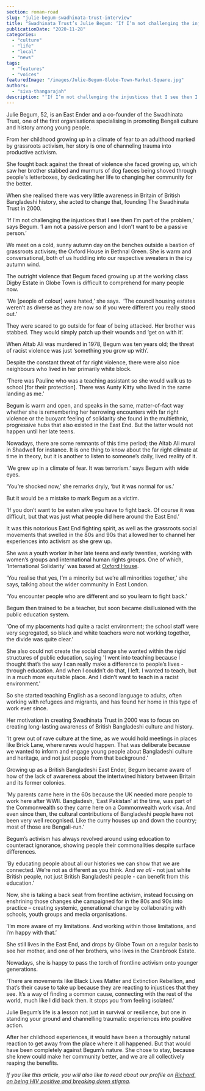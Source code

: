 ```yaml
---
section: roman-road
slug: "julie-begum-swadhinata-trust-interview"
title: "Swadhinata Trust’s Julie Begum: ‘If I’m not challenging the injustice I see, I’m part of the problem.’"
publicationDate: "2020-11-28"
categories: 
  - "culture"
  - "life"
  - "local"
  - "news"
tags: 
  - "features"
  - "voices"
featuredImage: "/images/Julie-Begum-Globe-Town-Market-Square.jpg"
authors: 
  - "siva-thangarajah"
description: "‘If I’m not challenging the injustices that I see then I’m part of the problem,’ says Begum. ‘I am not a passive person and I don’t want to be a passive person.’"
---
```


Julie Begum, 52, is an East Ender and a co-founder of the Swadhinata Trust, one of the first organisations specialising in promoting Bengali culture and history among young people. 

From her childhood growing up in a climate of fear to an adulthood marked by grassroots activism, her story is one of channeling trauma into productive activism. 

She fought back against the threat of violence she faced growing up, which saw her brother stabbed and murmurs of dog faeces being shoved through people's letterboxes, by dedicating her life to changing her community for the better. 

When she realised there was very little awareness in Britain of British Bangladeshi history, she acted to change that, founding The Swadhinata Trust in 2000. 

‘If I’m not challenging the injustices that I see then I’m part of the problem,’ says Begum. ‘I am not a passive person and I don’t want to be a passive person.’

We meet on a cold, sunny autumn day on the benches outside a bastion of grassroots activism; the Oxford House in Bethnal Green. She is warm and conversational, both of us huddling into our respective sweaters in the icy autumn wind. 

The outright violence that Begum faced growing up at the working class Digby Estate in Globe Town is difficult to comprehend for many people now.  

‘We \[people of colour\] were hated,’ she says.  ‘The council housing estates weren’t as diverse as they are now so if you were different you really stood out.’

They were scared to go outside for fear of being attacked. Her brother was stabbed. They would simply patch up their wounds and ‘get on with it’. 

When Altab Ali was murdered in 1978, Begum was ten years old; the threat of racist violence was just ‘something you grow up with’. 

Despite the constant threat of far right violence, there were also nice neighbours who lived in her primarily white block.

‘There was Pauline who was a teaching assistant so she would walk us to school \[for their protection\]. There was Aunty Kitty who lived in the same landing as me.’

Begum is warm and open, and speaks in the same, matter-of-fact way whether she is remembering her harrowing encounters with far right violence or the buoyant feeling of solidarity she found in the multiethnic, progressive hubs that also existed in the East End. But the latter would not happen until her late teens. 

Nowadays, there are some remnants of this time period; the Altab Ali mural in Shadwell for instance. It is one thing to know about the far right climate at time in theory, but it is another to listen to someone’s daily, lived reality of it.

‘We grew up in a climate of fear. It was terrorism.’ says Begum with wide eyes. 

‘You’re shocked now,’ she remarks dryly, ‘but it was normal for us.’

But it would be a mistake to mark Begum as a victim.

‘If you don’t want to be eaten alive you have to fight back. Of course it was difficult, but that was just what people did here around the East End.’

It was this notorious East End fighting spirit, as well as the grassroots social movements that swelled in the 80s and 90s that allowed her to channel her experiences into activism as she grew up. 

She was a youth worker in her late teens and early twenties, working with women’s groups and international human rights groups. One of which, ‘International Solidarity’ was based at [Oxford House](https://romanroadlondon.com/oxford-house-bethnal-green/).

‘You realise that yes, I’m a minority but we’re all minorities together,’ she says, talking about the wider community in East London. 

‘You encounter people who are different and so you learn to fight back.’ 

Begum then trained to be a teacher, but soon became disillusioned with the public education system. 

‘One of my placements had quite a racist environment; the school staff were very segregated, so black and white teachers were not working together, the divide was quite clear.’

She also could not create the social change she wanted within the rigid structures of public education, saying 'I went into teaching because I thought that’s the way I can really make a difference to people’s lives - through education. And when I couldn’t do that, I left. I wanted to teach, but in a much more equitable place. And I didn’t want to teach in a racist environment.'

So she started teaching English as a second language to adults, often working with refugees and migrants, and has found her home in this type of work ever since.

Her motivation in creating Swadhinata Trust in 2000 was to focus on creating long-lasting awareness of British Bangladeshi culture and history. 

'It grew out of rave culture at the time, as we would hold meetings in places like Brick Lane, where raves would happen. That was deliberate because we wanted to inform and engage young people about Bangladeshi culture and heritage, and not just people from that background.’

Growing up as a British Bangladeshi East Ender, Begum became aware of how of the lack of awareness about the intertwined history between Britain and its former colonies. 

‘My parents came here in the 60s because the UK needed more people to work here after WWII. Bangladesh, ‘East Pakistan’ at the time, was part of the Commonwealth so they came here on a Commonwealth work visa. And even since then, the cultural contributions of Bangladeshi people have not been very well recognised. Like the curry houses up and down the country; most of those are Bengali-run.’ 

Begum’s activism has always revolved around using education to counteract ignorance, showing people their commonalities despite surface differences. 

‘By educating people about all our histories we can show that we are connected. We’re not as different as you think. And _we all_ - not just white British people, not just British Bangladeshi people - can benefit from this education.’

Now, she is taking a back seat from frontline activism, instead focusing on enshrining those changes she campaigned for in the 80s and 90s into practice – creating systemic, generational change by collaborating with schools, youth groups and media organisations. 

‘I’m more aware of my limitations. And working within those limitations, and I’m happy with that.’

She still lives in the East End, and drops by Globe Town on a regular basis to see her mother, and one of her brothers, who lives in the Cranbrook Estate. 

Nowadays, she is happy to pass the torch of frontline activism onto younger generations. 

‘There are movements like Black Lives Matter and Extinction Rebellion, and that’s their cause to take up because they are reacting to injustices that they see. It’s a way of finding a common cause, connecting with the rest of the world, much like I did back then. It stops you from feeling isolated.’

Julie Begum’s life is a lesson not just in survival or resilience, but one in standing your ground and channelling traumatic experiences into positive action.

After her childhood experiences, it would have been a thoroughly natural reaction to get away from the place where it all happened. But that would have been completely against Begum’s nature. She chose to stay, because she knew could make her community better, and we are all collectively reaping the benefits. 

_If you like this article, you will also like to read about our profile on [Richard, on being HIV positive and breaking down stigma](https://romanroadlondon.com/hiv-positive-east-interview-richard/)_.
